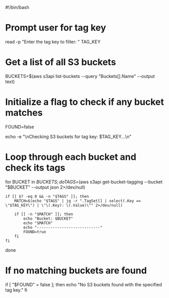 #!/bin/bash

# Prompt user for tag key
read -p "Enter the tag key to filter: " TAG_KEY

# Get a list of all S3 buckets
BUCKETS=$(aws s3api list-buckets --query "Buckets[].Name" --output text)

# Initialize a flag to check if any bucket matches
FOUND=false

echo -e "\nChecking S3 buckets for tag key: $TAG_KEY...\n"

# Loop through each bucket and check its tags
for BUCKET in $BUCKETS; do
    TAGS=$(aws s3api get-bucket-tagging --bucket "$BUCKET" --output json 2>/dev/null)

    if [[ $? -eq 0 && -n "$TAGS" ]]; then
        MATCH=$(echo "$TAGS" | jq -r ".TagSet[] | select(.Key == \"$TAG_KEY\") | \"\(.Key): \(.Value)\"" 2>/dev/null)

        if [[ -n "$MATCH" ]]; then
            echo "Bucket: $BUCKET"
            echo "$MATCH"
            echo "----------------------------"
            FOUND=true
        fi
    fi
done

# If no matching buckets are found
if [ "$FOUND" = false ]; then
    echo "No S3 buckets found with the specified tag key."
fi